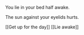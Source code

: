 You lie in your bed half awake.

The sun against your eyelids hurts.

[[Get up for the day]]
[[Lie awake]]